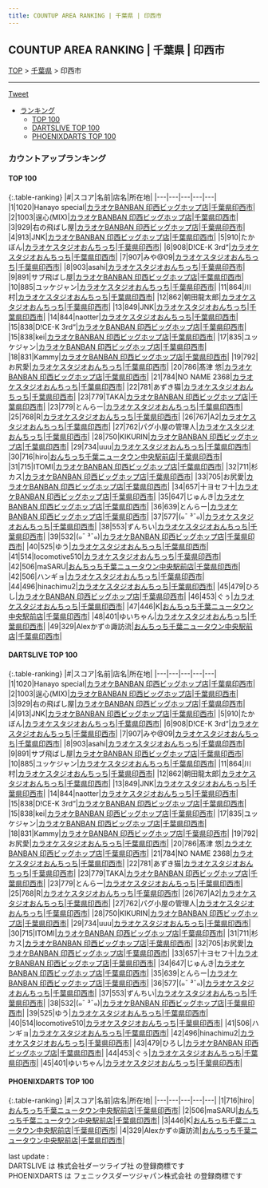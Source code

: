 ```yaml
---
title: COUNTUP AREA RANKING | 千葉県 | 印西市
---
```

## COUNTUP AREA RANKING | 千葉県 | 印西市

[TOP](/darts/rank/) > [千葉県](/darts/rank/千葉県/) > 印西市

___

<a href="https://twitter.com/share?ref_src=twsrc%5Etfw" data-text="COUNTUP AREA RANKING | 千葉県印西市" class="twitter-share-button" data-hashtags="DARTSLIVE,PHOENIXDARTS,darts,ダーツ" data-show-count="false">Tweet</a>

* [ランキング](#カウントアップランキング)
    * [TOP 100](#top-100)
    * [DARTSLIVE TOP 100](#dartslive-top-100)
    * [PHOENIXDARTS TOP 100](#phoenixdarts-top-100)

### カウントアップランキング

#### TOP 100



{:.table-ranking}
|#|スコア|名前|店名|所在地|
|---|---|---|---|---|
|1|1020|<span class="rank-name-dl">Hanayo special</span>|<a href="https://search.dartslive.com/jp/shop/6f224ff48e5d11b30d9b047a20a7ba1e">カラオケBANBAN 印西ビッグホップ店</a>|<a href="/darts/rank/千葉県/印西市">千葉県印西市</a>|
|2|1003|<span class="rank-name-dl">逞心(MIX)</span>|<a href="https://search.dartslive.com/jp/shop/6f224ff48e5d11b30d9b047a20a7ba1e">カラオケBANBAN 印西ビッグホップ店</a>|<a href="/darts/rank/千葉県/印西市">千葉県印西市</a>|
|3|929|<span class="rank-name-dl">右の飛ばし屋</span>|<a href="https://search.dartslive.com/jp/shop/6f224ff48e5d11b30d9b047a20a7ba1e">カラオケBANBAN 印西ビッグホップ店</a>|<a href="/darts/rank/千葉県/印西市">千葉県印西市</a>|
|4|913|<span class="rank-name-dl">JNK</span>|<a href="https://search.dartslive.com/jp/shop/6f224ff48e5d11b30d9b047a20a7ba1e">カラオケBANBAN 印西ビッグホップ店</a>|<a href="/darts/rank/千葉県/印西市">千葉県印西市</a>|
|5|910|<span class="rank-name-dl">たかぼん</span>|<a href="https://search.dartslive.com/jp/shop/832fe665461c16830d9b047a20a7ba1e">カラオケスタジオおんちっち</a>|<a href="/darts/rank/千葉県/印西市">千葉県印西市</a>|
|6|908|<span class="rank-name-dl">D!CE-K 3rd“</span>|<a href="https://search.dartslive.com/jp/shop/832fe665461c16830d9b047a20a7ba1e">カラオケスタジオおんちっち</a>|<a href="/darts/rank/千葉県/印西市">千葉県印西市</a>|
|7|907|<span class="rank-name-dl">みや@09</span>|<a href="https://search.dartslive.com/jp/shop/832fe665461c16830d9b047a20a7ba1e">カラオケスタジオおんちっち</a>|<a href="/darts/rank/千葉県/印西市">千葉県印西市</a>|
|8|903|<span class="rank-name-dl">asahi</span>|<a href="https://search.dartslive.com/jp/shop/832fe665461c16830d9b047a20a7ba1e">カラオケスタジオおんちっち</a>|<a href="/darts/rank/千葉県/印西市">千葉県印西市</a>|
|9|891|<span class="rank-name-dl">サブ飛ばし屋</span>|<a href="https://search.dartslive.com/jp/shop/6f224ff48e5d11b30d9b047a20a7ba1e">カラオケBANBAN 印西ビッグホップ店</a>|<a href="/darts/rank/千葉県/印西市">千葉県印西市</a>|
|10|885|<span class="rank-name-dl">ユッケジャン</span>|<a href="https://search.dartslive.com/jp/shop/832fe665461c16830d9b047a20a7ba1e">カラオケスタジオおんちっち</a>|<a href="/darts/rank/千葉県/印西市">千葉県印西市</a>|
|11|864|<span class="rank-name-dl">川村</span>|<a href="https://search.dartslive.com/jp/shop/832fe665461c16830d9b047a20a7ba1e">カラオケスタジオおんちっち</a>|<a href="/darts/rank/千葉県/印西市">千葉県印西市</a>|
|12|862|<span class="rank-name-dl">朝田龍太郎</span>|<a href="https://search.dartslive.com/jp/shop/832fe665461c16830d9b047a20a7ba1e">カラオケスタジオおんちっち</a>|<a href="/darts/rank/千葉県/印西市">千葉県印西市</a>|
|13|849|<span class="rank-name-dl">JNK</span>|<a href="https://search.dartslive.com/jp/shop/832fe665461c16830d9b047a20a7ba1e">カラオケスタジオおんちっち</a>|<a href="/darts/rank/千葉県/印西市">千葉県印西市</a>|
|14|844|<span class="rank-name-dl">naotter</span>|<a href="https://search.dartslive.com/jp/shop/832fe665461c16830d9b047a20a7ba1e">カラオケスタジオおんちっち</a>|<a href="/darts/rank/千葉県/印西市">千葉県印西市</a>|
|15|838|<span class="rank-name-dl">D!CE-K 3rd“</span>|<a href="https://search.dartslive.com/jp/shop/6f224ff48e5d11b30d9b047a20a7ba1e">カラオケBANBAN 印西ビッグホップ店</a>|<a href="/darts/rank/千葉県/印西市">千葉県印西市</a>|
|15|838|<span class="rank-name-dl">kei</span>|<a href="https://search.dartslive.com/jp/shop/6f224ff48e5d11b30d9b047a20a7ba1e">カラオケBANBAN 印西ビッグホップ店</a>|<a href="/darts/rank/千葉県/印西市">千葉県印西市</a>|
|17|835|<span class="rank-name-dl">ユッケジャン</span>|<a href="https://search.dartslive.com/jp/shop/6f224ff48e5d11b30d9b047a20a7ba1e">カラオケBANBAN 印西ビッグホップ店</a>|<a href="/darts/rank/千葉県/印西市">千葉県印西市</a>|
|18|831|<span class="rank-name-dl">Kammy</span>|<a href="https://search.dartslive.com/jp/shop/6f224ff48e5d11b30d9b047a20a7ba1e">カラオケBANBAN 印西ビッグホップ店</a>|<a href="/darts/rank/千葉県/印西市">千葉県印西市</a>|
|19|792|<span class="rank-name-dl">お尻愛</span>|<a href="https://search.dartslive.com/jp/shop/832fe665461c16830d9b047a20a7ba1e">カラオケスタジオおんちっち</a>|<a href="/darts/rank/千葉県/印西市">千葉県印西市</a>|
|20|786|<span class="rank-name-dl">髙津 悠</span>|<a href="https://search.dartslive.com/jp/shop/6f224ff48e5d11b30d9b047a20a7ba1e">カラオケBANBAN 印西ビッグホップ店</a>|<a href="/darts/rank/千葉県/印西市">千葉県印西市</a>|
|21|784|<span class="rank-name-dl">NO NAME 2368</span>|<a href="https://search.dartslive.com/jp/shop/832fe665461c16830d9b047a20a7ba1e">カラオケスタジオおんちっち</a>|<a href="/darts/rank/千葉県/印西市">千葉県印西市</a>|
|22|781|<span class="rank-name-dl">あずき猫</span>|<a href="https://search.dartslive.com/jp/shop/832fe665461c16830d9b047a20a7ba1e">カラオケスタジオおんちっち</a>|<a href="/darts/rank/千葉県/印西市">千葉県印西市</a>|
|23|779|<span class="rank-name-dl">TAKA</span>|<a href="https://search.dartslive.com/jp/shop/6f224ff48e5d11b30d9b047a20a7ba1e">カラオケBANBAN 印西ビッグホップ店</a>|<a href="/darts/rank/千葉県/印西市">千葉県印西市</a>|
|23|779|<span class="rank-name-dl">とんらー</span>|<a href="https://search.dartslive.com/jp/shop/832fe665461c16830d9b047a20a7ba1e">カラオケスタジオおんちっち</a>|<a href="/darts/rank/千葉県/印西市">千葉県印西市</a>|
|25|768|<span class="rank-name-dl">R</span>|<a href="https://search.dartslive.com/jp/shop/832fe665461c16830d9b047a20a7ba1e">カラオケスタジオおんちっち</a>|<a href="/darts/rank/千葉県/印西市">千葉県印西市</a>|
|26|767|<span class="rank-name-dl">A2</span>|<a href="https://search.dartslive.com/jp/shop/832fe665461c16830d9b047a20a7ba1e">カラオケスタジオおんちっち</a>|<a href="/darts/rank/千葉県/印西市">千葉県印西市</a>|
|27|762|<span class="rank-name-dl">パグ小屋の管理人</span>|<a href="https://search.dartslive.com/jp/shop/832fe665461c16830d9b047a20a7ba1e">カラオケスタジオおんちっち</a>|<a href="/darts/rank/千葉県/印西市">千葉県印西市</a>|
|28|750|<span class="rank-name-dl">KIKURIN</span>|<a href="https://search.dartslive.com/jp/shop/6f224ff48e5d11b30d9b047a20a7ba1e">カラオケBANBAN 印西ビッグホップ店</a>|<a href="/darts/rank/千葉県/印西市">千葉県印西市</a>|
|29|734|<span class="rank-name-dl">uuu</span>|<a href="https://search.dartslive.com/jp/shop/832fe665461c16830d9b047a20a7ba1e">カラオケスタジオおんちっち</a>|<a href="/darts/rank/千葉県/印西市">千葉県印西市</a>|
|30|716|<span class="rank-name-pd">hiro</span>|<a href="https://vs.phoenixdarts.com/jp/shop/shopDetailInfo/s_10702?s_seq=10702">おんちっち千葉ニュータウン中央駅前店</a>|<a href="/darts/rank/千葉県/印西市">千葉県印西市</a>|
|31|715|<span class="rank-name-dl">ITOMI</span>|<a href="https://search.dartslive.com/jp/shop/6f224ff48e5d11b30d9b047a20a7ba1e">カラオケBANBAN 印西ビッグホップ店</a>|<a href="/darts/rank/千葉県/印西市">千葉県印西市</a>|
|32|711|<span class="rank-name-dl">杉カス</span>|<a href="https://search.dartslive.com/jp/shop/6f224ff48e5d11b30d9b047a20a7ba1e">カラオケBANBAN 印西ビッグホップ店</a>|<a href="/darts/rank/千葉県/印西市">千葉県印西市</a>|
|33|705|<span class="rank-name-dl">お尻愛</span>|<a href="https://search.dartslive.com/jp/shop/6f224ff48e5d11b30d9b047a20a7ba1e">カラオケBANBAN 印西ビッグホップ店</a>|<a href="/darts/rank/千葉県/印西市">千葉県印西市</a>|
|34|657|<span class="rank-name-dl">十ヨセフ十</span>|<a href="https://search.dartslive.com/jp/shop/6f224ff48e5d11b30d9b047a20a7ba1e">カラオケBANBAN 印西ビッグホップ店</a>|<a href="/darts/rank/千葉県/印西市">千葉県印西市</a>|
|35|647|<span class="rank-name-dl">じゅんき</span>|<a href="https://search.dartslive.com/jp/shop/6f224ff48e5d11b30d9b047a20a7ba1e">カラオケBANBAN 印西ビッグホップ店</a>|<a href="/darts/rank/千葉県/印西市">千葉県印西市</a>|
|36|639|<span class="rank-name-dl">とんらー</span>|<a href="https://search.dartslive.com/jp/shop/6f224ff48e5d11b30d9b047a20a7ba1e">カラオケBANBAN 印西ビッグホップ店</a>|<a href="/darts/rank/千葉県/印西市">千葉県印西市</a>|
|37|577|<span class="rank-name-dl">(๑¯ ³¯๑)</span>|<a href="https://search.dartslive.com/jp/shop/832fe665461c16830d9b047a20a7ba1e">カラオケスタジオおんちっち</a>|<a href="/darts/rank/千葉県/印西市">千葉県印西市</a>|
|38|553|<span class="rank-name-dl">ずんちい</span>|<a href="https://search.dartslive.com/jp/shop/832fe665461c16830d9b047a20a7ba1e">カラオケスタジオおんちっち</a>|<a href="/darts/rank/千葉県/印西市">千葉県印西市</a>|
|39|532|<span class="rank-name-dl">(๑¯ ³¯๑)</span>|<a href="https://search.dartslive.com/jp/shop/6f224ff48e5d11b30d9b047a20a7ba1e">カラオケBANBAN 印西ビッグホップ店</a>|<a href="/darts/rank/千葉県/印西市">千葉県印西市</a>|
|40|525|<span class="rank-name-dl">ゆう</span>|<a href="https://search.dartslive.com/jp/shop/832fe665461c16830d9b047a20a7ba1e">カラオケスタジオおんちっち</a>|<a href="/darts/rank/千葉県/印西市">千葉県印西市</a>|
|41|514|<span class="rank-name-dl">locomotive510</span>|<a href="https://search.dartslive.com/jp/shop/832fe665461c16830d9b047a20a7ba1e">カラオケスタジオおんちっち</a>|<a href="/darts/rank/千葉県/印西市">千葉県印西市</a>|
|42|506|<span class="rank-name-pd">maSARU</span>|<a href="https://vs.phoenixdarts.com/jp/shop/shopDetailInfo/s_10702?s_seq=10702">おんちっち千葉ニュータウン中央駅前店</a>|<a href="/darts/rank/千葉県/印西市">千葉県印西市</a>|
|42|506|<span class="rank-name-dl">ハンギョ</span>|<a href="https://search.dartslive.com/jp/shop/832fe665461c16830d9b047a20a7ba1e">カラオケスタジオおんちっち</a>|<a href="/darts/rank/千葉県/印西市">千葉県印西市</a>|
|44|496|<span class="rank-name-dl">hinachimu2</span>|<a href="https://search.dartslive.com/jp/shop/832fe665461c16830d9b047a20a7ba1e">カラオケスタジオおんちっち</a>|<a href="/darts/rank/千葉県/印西市">千葉県印西市</a>|
|45|479|<span class="rank-name-dl">ひろし</span>|<a href="https://search.dartslive.com/jp/shop/6f224ff48e5d11b30d9b047a20a7ba1e">カラオケBANBAN 印西ビッグホップ店</a>|<a href="/darts/rank/千葉県/印西市">千葉県印西市</a>|
|46|453|<span class="rank-name-dl">ぐぅ</span>|<a href="https://search.dartslive.com/jp/shop/832fe665461c16830d9b047a20a7ba1e">カラオケスタジオおんちっち</a>|<a href="/darts/rank/千葉県/印西市">千葉県印西市</a>|
|47|446|<span class="rank-name-pd">K</span>|<a href="https://vs.phoenixdarts.com/jp/shop/shopDetailInfo/s_10702?s_seq=10702">おんちっち千葉ニュータウン中央駅前店</a>|<a href="/darts/rank/千葉県/印西市">千葉県印西市</a>|
|48|401|<span class="rank-name-dl">ゆいちゃん</span>|<a href="https://search.dartslive.com/jp/shop/832fe665461c16830d9b047a20a7ba1e">カラオケスタジオおんちっち</a>|<a href="/darts/rank/千葉県/印西市">千葉県印西市</a>|
|49|329|<span class="rank-name-pd">Alexかず♔諏訪流</span>|<a href="https://vs.phoenixdarts.com/jp/shop/shopDetailInfo/s_10702?s_seq=10702">おんちっち千葉ニュータウン中央駅前店</a>|<a href="/darts/rank/千葉県/印西市">千葉県印西市</a>|


#### DARTSLIVE TOP 100



{:.table-ranking}
|#|スコア|名前|店名|所在地|
|---|---|---|---|---|
|1|1020|<span class="rank-name-dl">Hanayo special</span>|<a href="https://search.dartslive.com/jp/shop/6f224ff48e5d11b30d9b047a20a7ba1e">カラオケBANBAN 印西ビッグホップ店</a>|<a href="/darts/rank/千葉県/印西市">千葉県印西市</a>|
|2|1003|<span class="rank-name-dl">逞心(MIX)</span>|<a href="https://search.dartslive.com/jp/shop/6f224ff48e5d11b30d9b047a20a7ba1e">カラオケBANBAN 印西ビッグホップ店</a>|<a href="/darts/rank/千葉県/印西市">千葉県印西市</a>|
|3|929|<span class="rank-name-dl">右の飛ばし屋</span>|<a href="https://search.dartslive.com/jp/shop/6f224ff48e5d11b30d9b047a20a7ba1e">カラオケBANBAN 印西ビッグホップ店</a>|<a href="/darts/rank/千葉県/印西市">千葉県印西市</a>|
|4|913|<span class="rank-name-dl">JNK</span>|<a href="https://search.dartslive.com/jp/shop/6f224ff48e5d11b30d9b047a20a7ba1e">カラオケBANBAN 印西ビッグホップ店</a>|<a href="/darts/rank/千葉県/印西市">千葉県印西市</a>|
|5|910|<span class="rank-name-dl">たかぼん</span>|<a href="https://search.dartslive.com/jp/shop/832fe665461c16830d9b047a20a7ba1e">カラオケスタジオおんちっち</a>|<a href="/darts/rank/千葉県/印西市">千葉県印西市</a>|
|6|908|<span class="rank-name-dl">D!CE-K 3rd“</span>|<a href="https://search.dartslive.com/jp/shop/832fe665461c16830d9b047a20a7ba1e">カラオケスタジオおんちっち</a>|<a href="/darts/rank/千葉県/印西市">千葉県印西市</a>|
|7|907|<span class="rank-name-dl">みや@09</span>|<a href="https://search.dartslive.com/jp/shop/832fe665461c16830d9b047a20a7ba1e">カラオケスタジオおんちっち</a>|<a href="/darts/rank/千葉県/印西市">千葉県印西市</a>|
|8|903|<span class="rank-name-dl">asahi</span>|<a href="https://search.dartslive.com/jp/shop/832fe665461c16830d9b047a20a7ba1e">カラオケスタジオおんちっち</a>|<a href="/darts/rank/千葉県/印西市">千葉県印西市</a>|
|9|891|<span class="rank-name-dl">サブ飛ばし屋</span>|<a href="https://search.dartslive.com/jp/shop/6f224ff48e5d11b30d9b047a20a7ba1e">カラオケBANBAN 印西ビッグホップ店</a>|<a href="/darts/rank/千葉県/印西市">千葉県印西市</a>|
|10|885|<span class="rank-name-dl">ユッケジャン</span>|<a href="https://search.dartslive.com/jp/shop/832fe665461c16830d9b047a20a7ba1e">カラオケスタジオおんちっち</a>|<a href="/darts/rank/千葉県/印西市">千葉県印西市</a>|
|11|864|<span class="rank-name-dl">川村</span>|<a href="https://search.dartslive.com/jp/shop/832fe665461c16830d9b047a20a7ba1e">カラオケスタジオおんちっち</a>|<a href="/darts/rank/千葉県/印西市">千葉県印西市</a>|
|12|862|<span class="rank-name-dl">朝田龍太郎</span>|<a href="https://search.dartslive.com/jp/shop/832fe665461c16830d9b047a20a7ba1e">カラオケスタジオおんちっち</a>|<a href="/darts/rank/千葉県/印西市">千葉県印西市</a>|
|13|849|<span class="rank-name-dl">JNK</span>|<a href="https://search.dartslive.com/jp/shop/832fe665461c16830d9b047a20a7ba1e">カラオケスタジオおんちっち</a>|<a href="/darts/rank/千葉県/印西市">千葉県印西市</a>|
|14|844|<span class="rank-name-dl">naotter</span>|<a href="https://search.dartslive.com/jp/shop/832fe665461c16830d9b047a20a7ba1e">カラオケスタジオおんちっち</a>|<a href="/darts/rank/千葉県/印西市">千葉県印西市</a>|
|15|838|<span class="rank-name-dl">D!CE-K 3rd“</span>|<a href="https://search.dartslive.com/jp/shop/6f224ff48e5d11b30d9b047a20a7ba1e">カラオケBANBAN 印西ビッグホップ店</a>|<a href="/darts/rank/千葉県/印西市">千葉県印西市</a>|
|15|838|<span class="rank-name-dl">kei</span>|<a href="https://search.dartslive.com/jp/shop/6f224ff48e5d11b30d9b047a20a7ba1e">カラオケBANBAN 印西ビッグホップ店</a>|<a href="/darts/rank/千葉県/印西市">千葉県印西市</a>|
|17|835|<span class="rank-name-dl">ユッケジャン</span>|<a href="https://search.dartslive.com/jp/shop/6f224ff48e5d11b30d9b047a20a7ba1e">カラオケBANBAN 印西ビッグホップ店</a>|<a href="/darts/rank/千葉県/印西市">千葉県印西市</a>|
|18|831|<span class="rank-name-dl">Kammy</span>|<a href="https://search.dartslive.com/jp/shop/6f224ff48e5d11b30d9b047a20a7ba1e">カラオケBANBAN 印西ビッグホップ店</a>|<a href="/darts/rank/千葉県/印西市">千葉県印西市</a>|
|19|792|<span class="rank-name-dl">お尻愛</span>|<a href="https://search.dartslive.com/jp/shop/832fe665461c16830d9b047a20a7ba1e">カラオケスタジオおんちっち</a>|<a href="/darts/rank/千葉県/印西市">千葉県印西市</a>|
|20|786|<span class="rank-name-dl">髙津 悠</span>|<a href="https://search.dartslive.com/jp/shop/6f224ff48e5d11b30d9b047a20a7ba1e">カラオケBANBAN 印西ビッグホップ店</a>|<a href="/darts/rank/千葉県/印西市">千葉県印西市</a>|
|21|784|<span class="rank-name-dl">NO NAME 2368</span>|<a href="https://search.dartslive.com/jp/shop/832fe665461c16830d9b047a20a7ba1e">カラオケスタジオおんちっち</a>|<a href="/darts/rank/千葉県/印西市">千葉県印西市</a>|
|22|781|<span class="rank-name-dl">あずき猫</span>|<a href="https://search.dartslive.com/jp/shop/832fe665461c16830d9b047a20a7ba1e">カラオケスタジオおんちっち</a>|<a href="/darts/rank/千葉県/印西市">千葉県印西市</a>|
|23|779|<span class="rank-name-dl">TAKA</span>|<a href="https://search.dartslive.com/jp/shop/6f224ff48e5d11b30d9b047a20a7ba1e">カラオケBANBAN 印西ビッグホップ店</a>|<a href="/darts/rank/千葉県/印西市">千葉県印西市</a>|
|23|779|<span class="rank-name-dl">とんらー</span>|<a href="https://search.dartslive.com/jp/shop/832fe665461c16830d9b047a20a7ba1e">カラオケスタジオおんちっち</a>|<a href="/darts/rank/千葉県/印西市">千葉県印西市</a>|
|25|768|<span class="rank-name-dl">R</span>|<a href="https://search.dartslive.com/jp/shop/832fe665461c16830d9b047a20a7ba1e">カラオケスタジオおんちっち</a>|<a href="/darts/rank/千葉県/印西市">千葉県印西市</a>|
|26|767|<span class="rank-name-dl">A2</span>|<a href="https://search.dartslive.com/jp/shop/832fe665461c16830d9b047a20a7ba1e">カラオケスタジオおんちっち</a>|<a href="/darts/rank/千葉県/印西市">千葉県印西市</a>|
|27|762|<span class="rank-name-dl">パグ小屋の管理人</span>|<a href="https://search.dartslive.com/jp/shop/832fe665461c16830d9b047a20a7ba1e">カラオケスタジオおんちっち</a>|<a href="/darts/rank/千葉県/印西市">千葉県印西市</a>|
|28|750|<span class="rank-name-dl">KIKURIN</span>|<a href="https://search.dartslive.com/jp/shop/6f224ff48e5d11b30d9b047a20a7ba1e">カラオケBANBAN 印西ビッグホップ店</a>|<a href="/darts/rank/千葉県/印西市">千葉県印西市</a>|
|29|734|<span class="rank-name-dl">uuu</span>|<a href="https://search.dartslive.com/jp/shop/832fe665461c16830d9b047a20a7ba1e">カラオケスタジオおんちっち</a>|<a href="/darts/rank/千葉県/印西市">千葉県印西市</a>|
|30|715|<span class="rank-name-dl">ITOMI</span>|<a href="https://search.dartslive.com/jp/shop/6f224ff48e5d11b30d9b047a20a7ba1e">カラオケBANBAN 印西ビッグホップ店</a>|<a href="/darts/rank/千葉県/印西市">千葉県印西市</a>|
|31|711|<span class="rank-name-dl">杉カス</span>|<a href="https://search.dartslive.com/jp/shop/6f224ff48e5d11b30d9b047a20a7ba1e">カラオケBANBAN 印西ビッグホップ店</a>|<a href="/darts/rank/千葉県/印西市">千葉県印西市</a>|
|32|705|<span class="rank-name-dl">お尻愛</span>|<a href="https://search.dartslive.com/jp/shop/6f224ff48e5d11b30d9b047a20a7ba1e">カラオケBANBAN 印西ビッグホップ店</a>|<a href="/darts/rank/千葉県/印西市">千葉県印西市</a>|
|33|657|<span class="rank-name-dl">十ヨセフ十</span>|<a href="https://search.dartslive.com/jp/shop/6f224ff48e5d11b30d9b047a20a7ba1e">カラオケBANBAN 印西ビッグホップ店</a>|<a href="/darts/rank/千葉県/印西市">千葉県印西市</a>|
|34|647|<span class="rank-name-dl">じゅんき</span>|<a href="https://search.dartslive.com/jp/shop/6f224ff48e5d11b30d9b047a20a7ba1e">カラオケBANBAN 印西ビッグホップ店</a>|<a href="/darts/rank/千葉県/印西市">千葉県印西市</a>|
|35|639|<span class="rank-name-dl">とんらー</span>|<a href="https://search.dartslive.com/jp/shop/6f224ff48e5d11b30d9b047a20a7ba1e">カラオケBANBAN 印西ビッグホップ店</a>|<a href="/darts/rank/千葉県/印西市">千葉県印西市</a>|
|36|577|<span class="rank-name-dl">(๑¯ ³¯๑)</span>|<a href="https://search.dartslive.com/jp/shop/832fe665461c16830d9b047a20a7ba1e">カラオケスタジオおんちっち</a>|<a href="/darts/rank/千葉県/印西市">千葉県印西市</a>|
|37|553|<span class="rank-name-dl">ずんちい</span>|<a href="https://search.dartslive.com/jp/shop/832fe665461c16830d9b047a20a7ba1e">カラオケスタジオおんちっち</a>|<a href="/darts/rank/千葉県/印西市">千葉県印西市</a>|
|38|532|<span class="rank-name-dl">(๑¯ ³¯๑)</span>|<a href="https://search.dartslive.com/jp/shop/6f224ff48e5d11b30d9b047a20a7ba1e">カラオケBANBAN 印西ビッグホップ店</a>|<a href="/darts/rank/千葉県/印西市">千葉県印西市</a>|
|39|525|<span class="rank-name-dl">ゆう</span>|<a href="https://search.dartslive.com/jp/shop/832fe665461c16830d9b047a20a7ba1e">カラオケスタジオおんちっち</a>|<a href="/darts/rank/千葉県/印西市">千葉県印西市</a>|
|40|514|<span class="rank-name-dl">locomotive510</span>|<a href="https://search.dartslive.com/jp/shop/832fe665461c16830d9b047a20a7ba1e">カラオケスタジオおんちっち</a>|<a href="/darts/rank/千葉県/印西市">千葉県印西市</a>|
|41|506|<span class="rank-name-dl">ハンギョ</span>|<a href="https://search.dartslive.com/jp/shop/832fe665461c16830d9b047a20a7ba1e">カラオケスタジオおんちっち</a>|<a href="/darts/rank/千葉県/印西市">千葉県印西市</a>|
|42|496|<span class="rank-name-dl">hinachimu2</span>|<a href="https://search.dartslive.com/jp/shop/832fe665461c16830d9b047a20a7ba1e">カラオケスタジオおんちっち</a>|<a href="/darts/rank/千葉県/印西市">千葉県印西市</a>|
|43|479|<span class="rank-name-dl">ひろし</span>|<a href="https://search.dartslive.com/jp/shop/6f224ff48e5d11b30d9b047a20a7ba1e">カラオケBANBAN 印西ビッグホップ店</a>|<a href="/darts/rank/千葉県/印西市">千葉県印西市</a>|
|44|453|<span class="rank-name-dl">ぐぅ</span>|<a href="https://search.dartslive.com/jp/shop/832fe665461c16830d9b047a20a7ba1e">カラオケスタジオおんちっち</a>|<a href="/darts/rank/千葉県/印西市">千葉県印西市</a>|
|45|401|<span class="rank-name-dl">ゆいちゃん</span>|<a href="https://search.dartslive.com/jp/shop/832fe665461c16830d9b047a20a7ba1e">カラオケスタジオおんちっち</a>|<a href="/darts/rank/千葉県/印西市">千葉県印西市</a>|


#### PHOENIXDARTS TOP 100



{:.table-ranking}
|#|スコア|名前|店名|所在地|
|---|---|---|---|---|
|1|716|<span class="rank-name-pd">hiro</span>|<a href="https://vs.phoenixdarts.com/jp/shop/shopDetailInfo/s_10702?s_seq=10702">おんちっち千葉ニュータウン中央駅前店</a>|<a href="/darts/rank/千葉県/印西市">千葉県印西市</a>|
|2|506|<span class="rank-name-pd">maSARU</span>|<a href="https://vs.phoenixdarts.com/jp/shop/shopDetailInfo/s_10702?s_seq=10702">おんちっち千葉ニュータウン中央駅前店</a>|<a href="/darts/rank/千葉県/印西市">千葉県印西市</a>|
|3|446|<span class="rank-name-pd">K</span>|<a href="https://vs.phoenixdarts.com/jp/shop/shopDetailInfo/s_10702?s_seq=10702">おんちっち千葉ニュータウン中央駅前店</a>|<a href="/darts/rank/千葉県/印西市">千葉県印西市</a>|
|4|329|<span class="rank-name-pd">Alexかず♔諏訪流</span>|<a href="https://vs.phoenixdarts.com/jp/shop/shopDetailInfo/s_10702?s_seq=10702">おんちっち千葉ニュータウン中央駅前店</a>|<a href="/darts/rank/千葉県/印西市">千葉県印西市</a>|


<div class="footer border-top border-gray-light mt-5 pt-3 text-right text-gray">
    last update : <span style="font-weight: italic" id="foot_last_modified"></span><br />
    DARTSLIVE は 株式会社ダーツライブ社 の登録商標です<br />
    PHOENIXDARTS は フェニックスダーツジャパン株式会社 の登録商標です<br />
</div>

<script src="https://cdnjs.cloudflare.com/ajax/libs/jquery.tablesorter/2.31.3/js/jquery.tablesorter.min.js" integrity="sha512-qzgd5cYSZcosqpzpn7zF2ZId8f/8CHmFKZ8j7mU4OUXTNRd5g+ZHBPsgKEwoqxCtdQvExE5LprwwPAgoicguNg==" crossorigin="anonymous" referrerpolicy="no-referrer"></script>
<link rel="stylesheet" href="https://cdnjs.cloudflare.com/ajax/libs/jquery.tablesorter/2.31.3/css/theme.default.min.css" integrity="sha512-wghhOJkjQX0Lh3NSWvNKeZ0ZpNn+SPVXX1Qyc9OCaogADktxrBiBdKGDoqVUOyhStvMBmJQ8ZdMHiR3wuEq8+w==" crossorigin="anonymous" referrerpolicy="no-referrer" />
<script>
$(function() {
    $(".table-ranking").tablesorter({sortList:[[0, 0]]});
    $("#foot_last_modified").text(formatDate(new Date(document.lastModified), 'yyyy-MM-dd HH:mm:ss'));
});
</script>

<script async src="https://platform.twitter.com/widgets.js" charset="utf-8"></script>